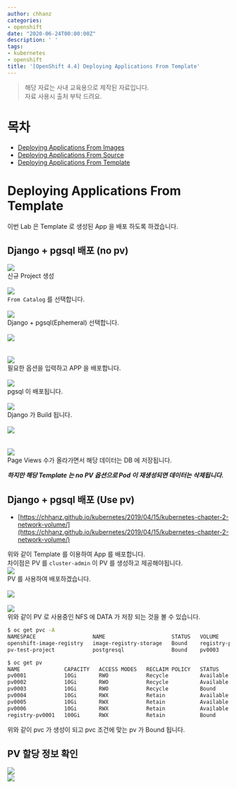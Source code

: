 ```yaml
---
author: chhanz
categories:
- openshift
date: "2020-06-24T00:00:00Z"
description: ' '
tags:
- kubernetes
- openshift
title: '[OpenShift 4.4] Deploying Applications From Template'
---
```

    
> 해당 자료는 사내 교육용으로 제작된 자료입니다.   
> 자료 사용시 출처 부탁 드려요.   
     
# 목차
+ [Deploying Applications From Images](/openshift/2020/06/18/ocp4-deploy-image/)   
+ [Deploying Applications From Source](/openshift/2020/06/22/ocp4-deploy-source/)   
+ [Deploying Applications From Template](/openshift/2020/06/24/ocp4-template/)   
      
# Deploying Applications From Template
이번 Lab 은 Template 로 생성된 App 을 배포 하도록 하겠습니다.   
   
## Django + pgsql 배포 (no pv)
<img src="/assets/images/post/2020-06-24-ocp4-template/temp-1.png" style="max-width: 95%; height: auto;"><br>신규 Project 생성   
<br><img src="/assets/images/post/2020-06-24-ocp4-template/temp-2.png" style="max-width: 95%; height: auto;"><br>
`From Catalog` 를 선택합니다.      
<br><img src="/assets/images/post/2020-06-24-ocp4-template/temp-3.png" style="max-width: 95%; height: auto;"><br>Django + pgsql(Ephemeral) 선택합니다.   
<br><img src="/assets/images/post/2020-06-24-ocp4-template/temp-4.png" style="max-width: 95%; height: auto;"><br>   
<br><img src="/assets/images/post/2020-06-24-ocp4-template/temp-5.png" style="max-width: 95%; height: auto;"><br>
필요한 옵션을 입력하고 APP 을 배포합니다.      
<br><img src="/assets/images/post/2020-06-24-ocp4-template/temp-6.png" style="max-width: 95%; height: auto;"><br>
pgsql 이 배포됩니다.   
<br><img src="/assets/images/post/2020-06-24-ocp4-template/temp-7.png" style="max-width: 95%; height: auto;"><br>
Django 가 Build 됩니다.   
<br><img src="/assets/images/post/2020-06-24-ocp4-template/temp-8.png" style="max-width: 95%; height: auto;"><br>   
<br><img src="/assets/images/post/2020-06-24-ocp4-template/temp-9.png" style="max-width: 95%; height: auto;"><br>
Page Views 수가 올라가면서 해당 데이터는 DB 에 저장됩니다.   
   
***하지만 해당 Template 는 no PV 옵션으로 Pod 이 재생성되면 데이터는 삭제됩니다.***
    
## Django + pgsql 배포 (Use pv)
* [https://chhanz.github.io/kubernetes/2019/04/15/kubernetes-chapter-2-network-volume/](https://chhanz.github.io/kubernetes/2019/04/15/kubernetes-chapter-2-network-volume/)   
   
위와 같이 Template 를 이용하여 App 를 배포합니다.   
차이점은 PV 를 `cluster-admin` 이 PV 를 생성하고 제공해야됩니다.   
<img src="/assets/images/post/2020-06-24-ocp4-template/temp-10.png" style="max-width: 95%; height: auto;">   
PV 를 사용하여 배포하겠습니다.   
<br><img src="/assets/images/post/2020-06-24-ocp4-template/temp-11.png" style="max-width: 95%; height: auto;"><br>
<br><img src="/assets/images/post/2020-06-24-ocp4-template/temp-12.png" style="max-width: 95%; height: auto;"><br>
위와 같이 PV 로 사용중인 NFS 에 DATA 가 저장 되는 것을 볼 수 있습니다.   

```bash
$ oc get pvc -A
NAMESPACE                  NAME                     STATUS   VOLUME            CAPACITY   ACCESS MODES   STORAGECLASS   AGE
openshift-image-registry   image-registry-storage   Bound    registry-pv0001   100Gi      RWX                           32h
pv-test-project            postgresql               Bound    pv0003            10Gi       RWO                           55s

$ oc get pv
NAME              CAPACITY   ACCESS MODES   RECLAIM POLICY   STATUS      CLAIM                                             STORAGECLASS   REASON   AGE
pv0001            10Gi       RWO            Recycle          Available                                                                             98m
pv0002            10Gi       RWO            Recycle          Available                                                                             98m
pv0003            10Gi       RWO            Recycle          Bound       pv-test-project/postgresql                                                98m
pv0004            10Gi       RWX            Retain           Available                                                                             98m
pv0005            10Gi       RWX            Retain           Available                                                                             98m
pv0006            10Gi       RWX            Retain           Available                                                                             98m
registry-pv0001   100Gi      RWX            Retain           Bound       openshift-image-registry/image-registry-storage                           32h
```
위와 같이 pvc 가 생성이 되고 pvc 조건에 맞는 pv 가 Bound 됩니다.   

## PV 할당 정보 확인
<img src="/assets/images/post/2020-06-24-ocp4-template/temp-13.png" style="max-width: 95%; height: auto;">   
<br><img src="/assets/images/post/2020-06-24-ocp4-template/temp-14.png" style="max-width: 95%; height: auto;">   

